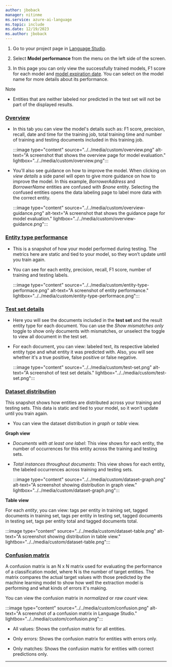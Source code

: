 ```yaml
---
author: jboback
manager: nitinme
ms.service: azure-ai-language
ms.topic: include
ms.date: 12/19/2023
ms.author: jboback
---
```


1. Go to your project page in [Language Studio](https://aka.ms/languageStudio).

2. Select **Model performance** from the menu on the left side of the screen.

3. In this page you can only view the successfully trained models, F1 score for each model and [model expiration date](../../concepts/model-lifecycle.md). You can select on the model name for more details about its performance.

> [!NOTE]
> * Entities that are neither labeled nor predicted in the test set will not be part of the displayed results.

### [Overview](#tab/overview)

* In this tab you can view the model's details such as: F1 score, precision, recall, date and time for the training job, total training time and number of training and testing documents included in this training job.  

    :::image type="content" source="../../media/custom/overview.png" alt-text="A screenshot that shows the overview page for model evaluation." lightbox="../../media/custom/overview.png":::

* You'll also see guidance on how to improve the model. When clicking on *view details* a side panel will open to give more guidance on how to improve the model. In this example, *BorrowerAddress* and *BorrowerName* entities are confused with *$none* entity. Selecting the confused entities opens the data labeling page to label more data with the correct entity.

    :::image type="content" source="../../media/custom/overview-guidance.png" alt-text="A screenshot that shows the guidance page for model evaluation." lightbox="../../media/custom/overview-guidance.png":::
    
### [Entity type performance](#tab/entity-performance)

* This is a snapshot of how your model performed during testing. The metrics here are static and tied to your model, so they won’t update until you train again.

* You can see for each entity, precision, recall, F1 score, number of training and testing labels.


    :::image type="content" source="../../media/custom/entity-type-performace.png" alt-text="A screenshot of entity performance." lightbox="../../media/custom/entity-type-performace.png":::

### [Test set details](#tab/test-set)

* Here you will see the documents included in the **test set** and the result entity type for each document. You can use the *Show mismatches only* toggle to show only documents with mismatches, or unselect the toggle to view all document in the test set.

* For each document, you can view: labeled text, its respective labeled entity type and what entity it was predicted with. Also, you will see whether it's a true positive, false positive or false negative. 

    :::image type="content" source="../../media/custom/test-set.png" alt-text="A screenshot of test set details." lightbox="../../media/custom/test-set.png":::
    

### [Dataset distribution](#tab/dataset-distribution) 

This snapshot shows how entities are distributed across your training and testing sets. This data is static and tied to your model, so it won’t update until you train again.

* You can view the dataset distribution in *graph* or *table* view.

**Graph view**

* *Documents with at least one label*: This view shows for each entity, the number of occurrences for this entity across the training and testing sets.

* *Total instances throughout documents*: This view shows for each entity, the labeled occurrences across training and testing sets.

  :::image type="content" source="../../media/custom/dataset-graph.png" alt-text="A screenshot showing distribution in graph view." lightbox="../../media/custom/dataset-graph.png":::

**Table view**

For each *entity*, you can view: tags per entity in training set, tagged documents in training set, tags per entity in testing set, tagged documents in testing set, tags per entity total and tagged documents total.

  :::image type="content" source="../../media/custom/dataset-table.png" alt-text="A screenshot showing distribution in table view." lightbox="../../media/custom/dataset-table.png":::

### [Confusion matrix](#tab/confusion-matrix) 

A confusion matrix is an N x N matrix used for evaluating the performance of a classification model, where N is the number of target entities. The matrix compares the actual target values with those predicted by the machine learning model to show how well the extraction model is performing and what kinds of errors it's making.

You can view the confusion matrix in *normalized* or *raw count* view.

  :::image type="content" source="../../media/custom/confusion.png" alt-text="A screenshot of a confusion matrix in Language Studio." lightbox="../../media/custom/confusion.png":::

* All values: Shows the confusion matrix for all entities.

* Only errors: Shows the confusion matrix for entities with errors only.

* Only matches: Shows the confusion matrix for entities with correct predictions only.

---
